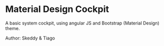 # Material Design Cockpit
A basic system cockpit, using angular JS and Bootstrap (Material Design) theme.

Author: Skeddy & Tiago
